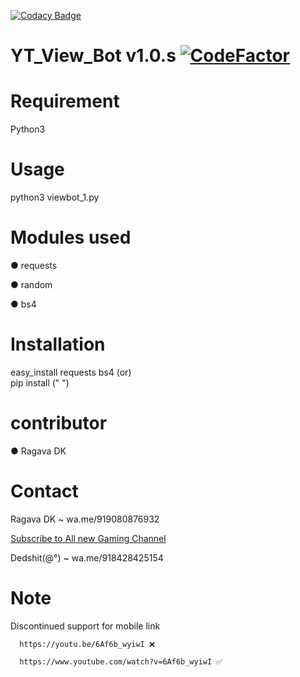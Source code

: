 [![Codacy Badge](https://api.codacy.com/project/badge/Grade/6362c8fd45644015a31311ecd1e251b6)](https://app.codacy.com/manual/dedshit/YT_View_Bot?utm_source=github.com&utm_medium=referral&utm_content=dedshit/YT_View_Bot&utm_campaign=Badge_Grade_Dashboard)
# YT_View_Bot v1.0.s          [![CodeFactor](https://www.codefactor.io/repository/github/dedshit/yt_view_bot/badge)](https://www.codefactor.io/repository/github/dedshit/yt_view_bot)

# Requirement
Python3

# Usage
python3 viewbot_1.py

# Modules used
● requests

● random

● bs4

# Installation

 easy_install requests bs4
     (or)   
     pip install (" ")

# contributor
 ●  Ragava DK
 
# Contact
 Ragava DK ~ wa.me/919080876932 

[Subscribe to All new Gaming Channel](https://www.youtube.com/channel/UCSiAsA3JxLZoFx63UTgTS3A?sub_confirmation=1)

 Dedshit(@°) ~ wa.me/918428425154
 
# Note
  Discontinued support for mobile link
  
      https://youtu.be/6Af6b_wyiwI ❌
      
      https://www.youtube.com/watch?v=6Af6b_wyiwI ✅
